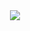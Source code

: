 <div align=center>

<img src="https://capsule-render.vercel.app/api?type=cylinder&color=cce3ac&height=200&section=header&text=I'm%20Goeun&fontSize=90&animation=twinkling&descAlign=50&descAlignY=60&descSize=35&fontAlignY=46" />

<!-- education
<img src="https://readme-typing-svg.demolab.com?font=&weight=900&size=20&pause=2000&color=000000&background=FFFFFF&center=true&vCenter=true&width=435&lines=🍏 ABOUT ME&repeat=false" alt="Typing SVG" />
<br>

`2020.03 ~ ` B.S. in Library & Information Science at SKKU

`2021.08 ~ ` B.S. in Computer Science at SKKU

`2023` ADSP, SQLD

`2024` 🇩🇰 -->

<!-- stacks 
<hr>
<img src="https://readme-typing-svg.demolab.com?font=&weight=900&size=20&pause=2000&color=000000&background=FFFFFF&center=true&vCenter=true&width=435&lines=🍏 STACKS&repeat=false" alt="Typing SVG" />
<br>
<img src="https://img.shields.io/badge/html5-E34F26?style=for-the-badge&logo=html5&logoColor=white"> 
  <img src="https://img.shields.io/badge/css-1572B6?style=for-the-badge&logo=css3&logoColor=white"> 
  <img src="https://img.shields.io/badge/javascript-F7DF1E?style=for-the-badge&logo=javascript&logoColor=black"> 
<br>
<img src="https://img.shields.io/badge/typescript-3178C6?style=for-the-badge&logo=Typescript&logoColor=black">
<img src="https://img.shields.io/badge/react-61DAFB?style=for-the-badge&logo=react&logoColor=black">
<img src="https://img.shields.io/badge/nextjs-000000?style=for-the-badge&logo=Next.js&logoColor=white">
<br />
<img src="https://img.shields.io/badge/styled components-DB7093?style=for-the-badge&logo=styled-components&logoColor=white">
<img src="https://img.shields.io/badge/tailwind css-06B6D4?style=for-the-badge&logo=Tailwind CSS&logoColor=white">
<br>
<img src="https://img.shields.io/badge/Python-3776AB?style=for-the-badge&logo=Python&logoColor=white">
<img src="https://img.shields.io/badge/C-A8B9CC?style=for-the-badge&logo=C&logoColor=black">
<img src="https://img.shields.io/badge/R-276DC3?style=for-the-badge&logo=R&logoColor=white">
<br/><hr>

<a href="https://git.io/typing-svg"><img src="https://readme-typing-svg.demolab.com?font=&weight=900&size=20&pause=2000&color=000000&background=FFFFFF&center=true&vCenter=true&width=435&lines=🍏 ACTIVITIES&repeat=false" alt="Typing SVG" /></a>

`2022.01 ~ 2023.12 ` 성균관대 멋쟁이 사자처럼 10-11기 운영진 | 프론트엔드 <br>
`2022.08 ~ 2024.01 ` 교내 동아리연합회 산하 기술팀 프론트엔드 개발 팀원 <br>
`2022.09 ~ 2023.12 ` 교내 SW 필수 교양 학부생 TA -->
<!-- more info
<hr>
<a href="https://git.io/typing-svg"><img src="https://readme-typing-svg.demolab.com?font=&weight=900&size=20&pause=2000&color=000000&background=FFFFFF&center=true&vCenter=true&width=435&lines=🍏 MORE+INFO&repeat=false" alt="Typing SVG" /></a>

<div>

<a href="mailto:0young384@gmail.com"><img alt="Gmail Badge" src="https://img.shields.io/badge/Gmail-d14836?style=flat-square&logo=Gmail&logoColor=white&link=mailto:0young384@gmail.com"></a>
<a href="https://instagram.com/_kuyin"><img alt="Insta Badge" src="https://img.shields.io/badge/instagram-E4405F?style=flat&logo=instagram&logoColor=white"></a>

</div> -->
</div>
